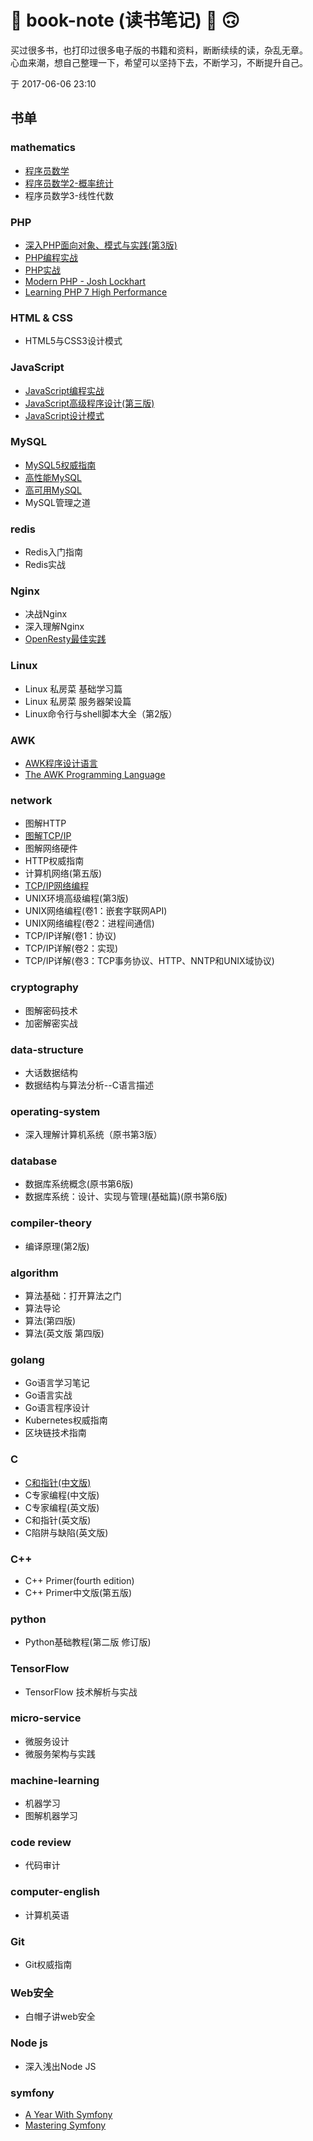# :open_book: book-note (读书笔记) :slightly_smiling_face: :upside_down_face:
买过很多书，也打印过很多电子版的书籍和资料，断断续续的读，杂乱无章。  
心血来潮，想自己整理一下，希望可以坚持下去，不断学习，不断提升自己。  

于 2017-06-06 23:10

## 书单
### mathematics
- [程序员数学](mathematics/程序员的数学/README.md)
- [程序员数学2-概率统计](mathematics/程序员的数学-2-概率统计/README.md)
- 程序员数学3-线性代数
### PHP
- [深入PHP面向对象、模式与实践(第3版)](php/深入PHP面向对象、模式与实践(第3版)/README.md)
- [PHP编程实战](php/PHP编程实战/README.md)
- [PHP实战](php/PHP实战/README.md)
- [Modern PHP - Josh Lockhart](php/ModernPHP-JoshLockhart/README.md)
- [Learning PHP 7 High Performance](php/LearningPHP7HighPerformance/README.md)
### HTML & CSS
- HTML5与CSS3设计模式
### JavaScript
- [JavaScript编程实战](javascript/JavaScript编程实战/README.md)
- [JavaScript高级程序设计(第三版)](javascript/JavaScript高级程序设计(第三版)/README.md)
- [JavaScript设计模式](javascript/JavaScript设计模式/README.md)
### MySQL
- [MySQL5权威指南](MySQL/MySQL5权威指南/README.md)
- [高性能MySQL](MySQL/高性能MySQL/README.md)
- [高可用MySQL](MySQL/高可用MySQL/README.md)
- MySQL管理之道
### redis
- Redis入门指南
- Redis实战
### Nginx
- 决战Nginx
- 深入理解Nginx
- [OpenResty最佳实践](nginx/OpenResty最佳实践/README.md)
### Linux
- Linux 私房菜 基础学习篇
- Linux 私房菜 服务器架设篇
- Linux命令行与shell脚本大全（第2版）
### AWK
- [AWK程序设计语言](AWK/AWK程序设计语言)
- [The AWK Programming Language](AWK/The_AWK_Programming_Language)
### network 
- 图解HTTP
- [图解TCP/IP](network/图解TCP-IP/README.md)
- 图解网络硬件
- HTTP权威指南
- 计算机网络(第五版)
- [TCP/IP网络编程](network/TCP-IP网络编程/README.md)
- UNIX环境高级编程(第3版)
- UNIX网络编程(卷1：嵌套字联网API)
- UNIX网络编程(卷2：进程间通信)
- TCP/IP详解(卷1：协议)
- TCP/IP详解(卷2：实现)
- TCP/IP详解(卷3：TCP事务协议、HTTP、NNTP和UNIX域协议)
### cryptography
- 图解密码技术
- 加密解密实战
### data-structure
- 大话数据结构
- 数据结构与算法分析--C语言描述
### operating-system
- 深入理解计算机系统（原书第3版）
### database
- 数据库系统概念(原书第6版)
- 数据库系统：设计、实现与管理(基础篇)(原书第6版)
### compiler-theory
- 编译原理(第2版)
### algorithm
- 算法基础：打开算法之门
- 算法导论
- 算法(第四版)
- 算法(英文版 第四版)
### golang
- Go语言学习笔记
- Go语言实战 
- Go语言程序设计
- Kubernetes权威指南
- 区块链技术指南
### C
- [C和指针(中文版)](c/C和指针(中文版)/README.md)
- C专家编程(中文版)
- C专家编程(英文版)
- C和指针(英文版)
- C陷阱与缺陷(英文版)
### C++
- C++ Primer(fourth edition)
- C++ Primer中文版(第五版)
### python
- Python基础教程(第二版 修订版)
### TensorFlow
- TensorFlow 技术解析与实战
### micro-service
- 微服务设计
- 微服务架构与实践
### machine-learning
- 机器学习
- 图解机器学习
### code review
- 代码审计
### computer-english
- 计算机英语
### Git
- Git权威指南
### Web安全
- 白帽子讲web安全
### Node js
- 深入浅出Node JS
### symfony
- [A Year With Symfony](symfony/AYearWithSymfony/README.md)
- [Mastering Symfony](symfony/MasteringSymfony/README.md)

